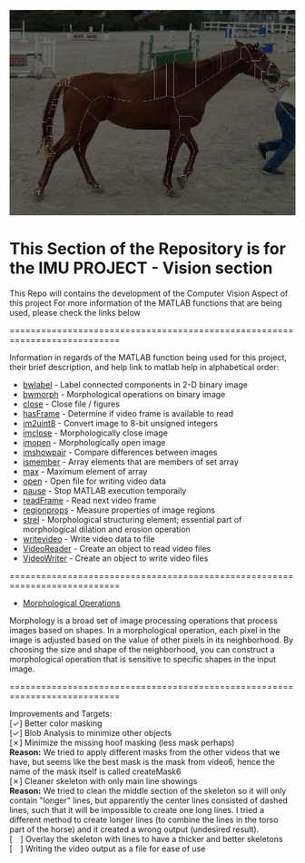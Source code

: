 ![Logo](../Assets/Images/Horse.png)
# This Section of the Repository is for the IMU PROJECT - Vision section

This Repo will contains the development of the Computer Vision Aspect of this project
For more information of the MATLAB functions that are being used, please check the links below

===========================================================================

Information in regards of the MATLAB function being used for this project, their brief description, and help link to matlab help in alphabetical order:

- [bwlabel](https://www.mathworks.com/help/images/ref/bwlabel.html) - Label connected components in 2-D binary image
- [bwmorph](https://www.mathworks.com/help/images/ref/bwmorph.html) - Morphological operations on binary image
- [close](https://www.mathworks.com/help/matlab/ref/videowriter.close.html?searchHighlight=close&s_tid=srchtitle_support_results_3_close) - Close file / figures
- [hasFrame](https://www.mathworks.com/help/matlab/ref/videoreader.hasframe.html?searchHighlight=hasframe&s_tid=srchtitle_support_results_1_hasframe) - Determine if video frame is available to read
- [im2uint8](https://www.mathworks.com/help/images/ref/im2uint8.html?searchHighlight=im2uint8&s_tid=srchtitle_support_results_1_im2uint8) - Convert image to 8-bit unsigned integers
- [imclose](https://www.mathworks.com/help/images/ref/imclose.html?searchHighlight=imclose&s_tid=srchtitle_support_results_1_imclose) - Morphologically close image
- [imopen](https://www.mathworks.com/help/images/ref/imopen.html?searchHighlight=imopen&s_tid=srchtitle_support_results_1_imopen) - Morphologically open image
- [imshowpair](https://www.mathworks.com/help/images/ref/imshowpair.html?s_tid=doc_ta) - Compare differences between images
- [ismember](https://www.mathworks.com/help/matlab/ref/double.ismember.html?searchHighlight=ismember&s_tid=srchtitle_support_results_1_ismember) - Array elements that are members of set array
- [max](https://www.mathworks.com/help/matlab/ref/max.html?searchHighlight=max&s_tid=srchtitle_support_results_1_max) - Maximum element of array
- [open](https://www.mathworks.com/help/matlab/ref/videowriter.open.html?searchHighlight=open&s_tid=srchtitle_support_results_2_open) - Open file for writing video data
- [pause](https://www.mathworks.com/help/matlab/ref/pause.html?s_tid=doc_ta) - Stop MATLAB execution temporaily
- [readFrame](https://www.mathworks.com/help/matlab/ref/videoreader.readframe.html?s_tid=doc_ta) - Read next video frame
- [regionprops](https://www.mathworks.com/help/images/ref/regionprops.html?s_tid=doc_ta) - Measure properties of image regions
- [strel](https://www.mathworks.com/help/images/ref/strel.html?searchHighlight=strel&s_tid=srchtitle_support_results_1_strel) - Morphological structuring element; essential part of morphological dilation and erosion operation
- [writevideo](https://www.mathworks.com/help/matlab/ref/videowriter.writevideo.html?searchHighlight=writevideo&s_tid=srchtitle_support_results_1_writevideo) - Write video data to file
- [VideoReader](https://www.mathworks.com/help/matlab/ref/videoreader.html?s_tid=doc_ta) - Create an object to read video files
- [VideoWriter](https://www.mathworks.com/help/matlab/ref/videowriter.html?s_tid=doc_ta) - Create an object to write video files

===========================================================================

- [Morphological Operations](https://www.mathworks.com/help/images/morphological-filtering.html)

Morphology is a broad set of image processing operations that process images based on shapes. In a morphological operation, each pixel in the image is adjusted based on the value of other pixels in its neighborhood. By choosing the size and shape of the neighborhood, you can construct a morphological operation that is sensitive to specific shapes in the input image.

===========================================================================

Improvements and Targets:\
[&check;] Better color masking\
[&check;] Blob Analysis to minimize other objects\
[&cross;] Minimize the missing hoof masking (less mask perhaps)\
**Reason:** We tried to apply different masks from the other videos that we have, but seems like the best mask is the mask from video6, hence the name of the mask itself is called createMask6\
[&cross;] Cleaner skeleton with only main line showings\
**Reason:** We tried to clean the middle section of the skeleton so it will only contain "longer" lines, but apparently the center lines consisted of dashed lines, such that it will be impossible to create one long lines. I tried a different method to create longer lines (to combine the lines in the torso part of the horse) and it created a wrong output (undesired result).\
[&emsp;] Overlay the skeleton with lines to have a thicker and better skeletons\
[&emsp;] Writing the video output as a file for ease of use
